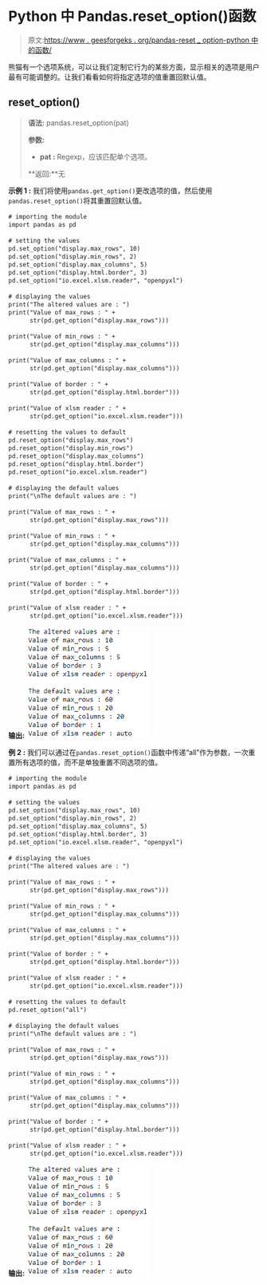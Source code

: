 # Python 中 Pandas.reset_option()函数

> 原文:[https://www . geesforgeks . org/pandas-reset _ option-python 中的函数/](https://www.geeksforgeeks.org/pandas-reset_option-function-in-python/)

熊猫有一个选项系统，可以让我们定制它行为的某些方面，显示相关的选项是用户最有可能调整的。让我们看看如何将指定选项的值重置回默认值。

## reset_option()

> **语法:** pandas.reset_option(pat)
> 
> **参数:**
> 
> *   **pat :** Regexp，应该匹配单个选项。
> 
> **返回:**无

**示例 1 :** 我们将使用`pandas.get_option()`更改选项的值，然后使用`pandas.reset_option()`将其重置回默认值。

```
# importing the module
import pandas as pd

# setting the values
pd.set_option("display.max_rows", 10)
pd.set_option("display.min_rows", 2)
pd.set_option("display.max_columns", 5)
pd.set_option("display.html.border", 3)
pd.set_option("io.excel.xlsm.reader", "openpyxl")

# displaying the values
print("The altered values are : ")
print("Value of max_rows : " + 
      str(pd.get_option("display.max_rows")))

print("Value of min_rows : " + 
      str(pd.get_option("display.max_columns")))

print("Value of max_columns : " + 
      str(pd.get_option("display.max_columns")))

print("Value of border : " + 
      str(pd.get_option("display.html.border")))

print("Value of xlsm reader : " + 
      str(pd.get_option("io.excel.xlsm.reader")))

# resetting the values to default
pd.reset_option("display.max_rows")
pd.reset_option("display.min_rows")
pd.reset_option("display.max_columns")
pd.reset_option("display.html.border")
pd.reset_option("io.excel.xlsm.reader")

# displaying the default values
print("\nThe default values are : ")

print("Value of max_rows : " + 
      str(pd.get_option("display.max_rows")))

print("Value of min_rows : " + 
      str(pd.get_option("display.max_columns")))

print("Value of max_columns : " + 
      str(pd.get_option("display.max_columns")))

print("Value of border : " + 
      str(pd.get_option("display.html.border")))

print("Value of xlsm reader : " + 
      str(pd.get_option("io.excel.xlsm.reader")))
```

**输出:**
![](img/dcceaa6a49194b0f0c4fba9cfe1cfb7e.png)

**例 2 :** 我们可以通过在`pandas.reset_option()`函数中传递“all”作为参数，一次重置所有选项的值，而不是单独重置不同选项的值。

```
# importing the module
import pandas as pd

# setting the values
pd.set_option("display.max_rows", 10)
pd.set_option("display.min_rows", 2)
pd.set_option("display.max_columns", 5)
pd.set_option("display.html.border", 3)
pd.set_option("io.excel.xlsm.reader", "openpyxl")

# displaying the values
print("The altered values are : ")

print("Value of max_rows : " + 
      str(pd.get_option("display.max_rows")))

print("Value of min_rows : " + 
      str(pd.get_option("display.max_columns")))

print("Value of max_columns : " + 
      str(pd.get_option("display.max_columns")))

print("Value of border : " + 
      str(pd.get_option("display.html.border")))

print("Value of xlsm reader : " + 
      str(pd.get_option("io.excel.xlsm.reader")))

# resetting the values to default
pd.reset_option("all")

# displaying the default values
print("\nThe default values are : ")

print("Value of max_rows : " + 
      str(pd.get_option("display.max_rows")))

print("Value of min_rows : " + 
      str(pd.get_option("display.max_columns")))

print("Value of max_columns : " + 
      str(pd.get_option("display.max_columns")))

print("Value of border : " + 
      str(pd.get_option("display.html.border")))

print("Value of xlsm reader : " + 
      str(pd.get_option("io.excel.xlsm.reader")))
```

**输出:**
![](img/dcceaa6a49194b0f0c4fba9cfe1cfb7e.png)